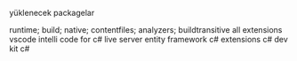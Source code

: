 yüklenecek packagelar 


  <ItemGroup>
    <PackageReference Include="CsvHelper" Version="30.0.1" />
    <PackageReference Include="Microsoft.AspNet.Identity.Owin" Version="2.2.4" />
    <PackageReference Include="Microsoft.AspNetCore.Identity.EntityFrameworkCore" Version="7.0" />
    <PackageReference Include="Microsoft.EntityFrameworkCore.Design" Version="7.0">
      <IncludeAssets>runtime; build; native; contentfiles; analyzers; buildtransitive</IncludeAssets>
      <PrivateAssets>all</PrivateAssets>
    </PackageReference>
    <PackageReference Include="Microsoft.EntityFrameworkCore.Sqlite" Version="7.0" />
    <PackageReference Include="Microsoft.Owin.Host.SystemWeb" Version="4.2.2" />
    <PackageReference Include="Microsoft.Owin.Security.Cookies" Version="4.2.2" />
    <PackageReference Include="Microsoft.VisualStudio.Web.CodeGeneration.Design" Version="7.0" />
    <PackageReference Include="Npgsql.EntityFrameworkCore.PostgreSQL" Version="7.0" />
    <PackageReference Include="OwinHost" Version="4.2.2" />
  </ItemGroup>
  extensions vscode
  intelli code for c#
  live server
  entity framework
  c# extensions 
  c# dev kit
  c#
  



